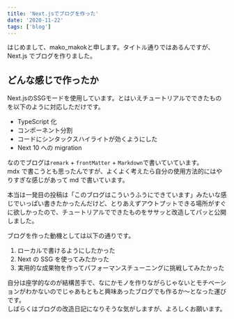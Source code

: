 ```yaml
---
title: 'Next.jsでブログを作った'
date: '2020-11-22'
tags: ['blog']
---
```

はじめまして、mako_makokと申します。タイトル通りではあるんですが、Next.js でブログを作りました。

## どんな感じで作ったか
Next.jsのSSGモードを使用しています。とはいえチュートリアルでできたものを以下のように対応しただけです。

- TypeScript 化
- コンポーネント分割
- コードにシンタックスハイライトが効くようにした
- Next 10 への migration

なのでブログは`remark` + `frontMatter` + `Markdown`で書いていています。  
mdx で書こうとも思ったんですが、よくよく考えたら自分の使用方法的にはやりすぎな感じがあって md で書いています。

本当は一発目の投稿は「このブログはこういうふうにできています」みたいな感じでいっぱい書きたかったんだけど、とりあえずアウトプットできる場所がすぐに欲しかったので、チュートリアルでできたものをササッと改造してパッと公開しました。

ブログを作った動機としては以下の通りです。

1. ローカルで書けるようにしたかった
2. Next の SSG を使ってみたかった
3. 実用的な成果物を作ってパフォーマンスチューニングに挑戦してみたかった

自分は座学的なのが結構苦手で、なにかモノを作りながらじゃないとモチベーションがわかないのでじゃあもともと興味あったブログでも作るか～となった運びです。  
しばらくはブログの改造日記になりそうな気がしますが、よろしくお願います。
